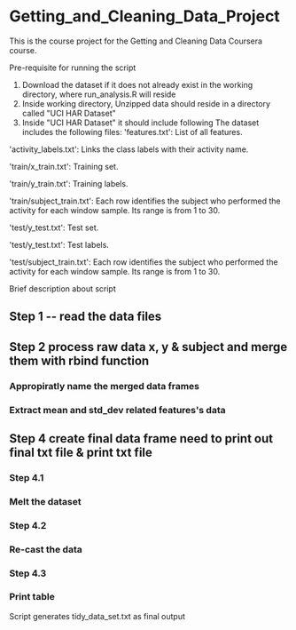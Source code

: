 # Getting_and_Cleaning_Data_Project

This is the course project for the Getting and Cleaning Data Coursera course. 

Pre-requisite for running the script

1. Download the dataset if it does not already exist in the working directory, where run_analysis.R will reside
2. Inside working directory, Unzipped data should reside in a directory called "UCI HAR Dataset"
3. Inside "UCI HAR Dataset" it should include following
The dataset includes the following files:
 'features.txt': List of all features.

 'activity_labels.txt': Links the class labels with their activity name.
 
 'train/x_train.txt': Training set.
 
 'train/y_train.txt': Training labels.
 
 'train/subject_train.txt': Each row identifies the subject who performed the activity for each window sample. Its range is from 1 to 30. 
 
 'test/y_test.txt': Test set.
 
 'test/y_test.txt': Test labels.
 
 'test/subject_train.txt': Each row identifies the subject who performed the activity for each window sample. Its range is from 1 to 30. 

Brief description about script 

## Step 1 -- read the data files

## Step 2 process raw data x, y & subject and merge them with rbind function
### Appropiratly name the merged data frames
### Extract mean and std_dev related features's data
	
## Step 4 create final data frame need to print out final txt file & print txt file
### Step 4.1
### Melt the dataset
### Step 4.2
### Re-cast the data
### Step 4.3
### Print table


Script generates tidy_data_set.txt as final output
